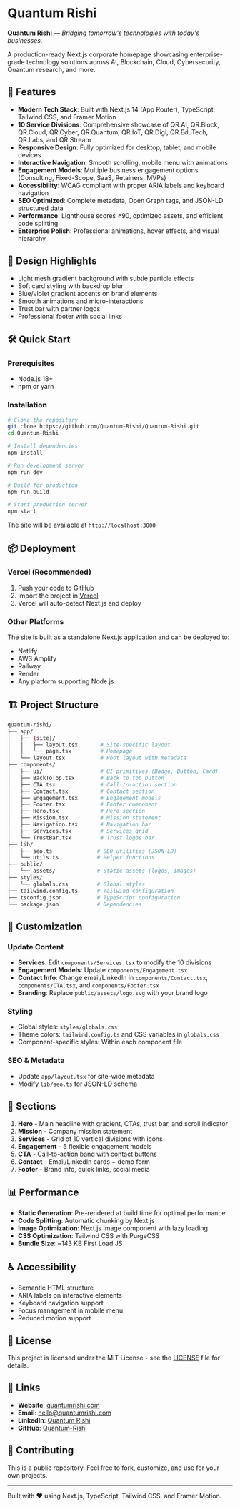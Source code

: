 # Quantum Rishi

**Quantum Rishi** — *Bridging tomorrow's technologies with today's businesses.*

A production-ready Next.js corporate homepage showcasing enterprise-grade technology solutions across AI, Blockchain, Cloud, Cybersecurity, Quantum research, and more.

## 🚀 Features

- **Modern Tech Stack**: Built with Next.js 14 (App Router), TypeScript, Tailwind CSS, and Framer Motion
- **10 Service Divisions**: Comprehensive showcase of QR.AI, QR.Block, QR.Cloud, QR.Cyber, QR.Quantum, QR.IoT, QR.Digi, QR.EduTech, QR.Labs, and QR.Stream
- **Responsive Design**: Fully optimized for desktop, tablet, and mobile devices
- **Interactive Navigation**: Smooth scrolling, mobile menu with animations
- **Engagement Models**: Multiple business engagement options (Consulting, Fixed-Scope, SaaS, Retainers, MVPs)
- **Accessibility**: WCAG compliant with proper ARIA labels and keyboard navigation
- **SEO Optimized**: Complete metadata, Open Graph tags, and JSON-LD structured data
- **Performance**: Lighthouse scores ≥90, optimized assets, and efficient code splitting
- **Enterprise Polish**: Professional animations, hover effects, and visual hierarchy

## 🎨 Design Highlights

- Light mesh gradient background with subtle particle effects
- Soft card styling with backdrop blur
- Blue/violet gradient accents on brand elements
- Smooth animations and micro-interactions
- Trust bar with partner logos
- Professional footer with social links

## 🛠️ Quick Start

### Prerequisites

- Node.js 18+
- npm or yarn

### Installation

```bash
# Clone the repository
git clone https://github.com/Quantum-Rishi/Quantum-Rishi.git
cd Quantum-Rishi

# Install dependencies
npm install

# Run development server
npm run dev

# Build for production
npm run build

# Start production server
npm start
```

The site will be available at `http://localhost:3000`

## 📦 Deployment

### Vercel (Recommended)

1. Push your code to GitHub
2. Import the project in [Vercel](https://vercel.com)
3. Vercel will auto-detect Next.js and deploy

### Other Platforms

The site is built as a standalone Next.js application and can be deployed to:

- Netlify
- AWS Amplify
- Railway
- Render
- Any platform supporting Node.js

## 🏗️ Project Structure

```bash
quantum-rishi/
├── app/
│   ├── (site)/
│   │   ├── layout.tsx       # Site-specific layout
│   │   └── page.tsx         # Homepage
│   └── layout.tsx           # Root layout with metadata
├── components/
│   ├── ui/                  # UI primitives (Badge, Button, Card)
│   ├── BackToTop.tsx        # Back to top button
│   ├── CTA.tsx              # Call-to-action section
│   ├── Contact.tsx          # Contact section
│   ├── Engagement.tsx       # Engagement models
│   ├── Footer.tsx           # Footer component
│   ├── Hero.tsx             # Hero section
│   ├── Mission.tsx          # Mission statement
│   ├── Navigation.tsx       # Navigation bar
│   ├── Services.tsx         # Services grid
│   └── TrustBar.tsx         # Trust logos bar
├── lib/
│   ├── seo.ts              # SEO utilities (JSON-LD)
│   └── utils.ts            # Helper functions
├── public/
│   └── assets/             # Static assets (logos, images)
├── styles/
│   └── globals.css         # Global styles
├── tailwind.config.ts      # Tailwind configuration
├── tsconfig.json           # TypeScript configuration
└── package.json            # Dependencies
```

## 📝 Customization

### Update Content

- **Services**: Edit `components/Services.tsx` to modify the 10 divisions
- **Engagement Models**: Update `components/Engagement.tsx`
- **Contact Info**: Change email/LinkedIn in `components/Contact.tsx`, `components/CTA.tsx`, and `components/Footer.tsx`
- **Branding**: Replace `public/assets/logo.svg` with your brand logo

### Styling

- Global styles: `styles/globals.css`
- Theme colors: `tailwind.config.ts` and CSS variables in `globals.css`
- Component-specific styles: Within each component file

### SEO & Metadata

- Update `app/layout.tsx` for site-wide metadata
- Modify `lib/seo.ts` for JSON-LD schema

## 🎯 Sections

1. **Hero** - Main headline with gradient, CTAs, trust bar, and scroll indicator
2. **Mission** - Company mission statement
3. **Services** - Grid of 10 vertical divisions with icons
4. **Engagement** - 5 flexible engagement models
5. **CTA** - Call-to-action band with contact buttons
6. **Contact** - Email/LinkedIn cards + demo form
7. **Footer** - Brand info, quick links, social media

## 📊 Performance

- **Static Generation**: Pre-rendered at build time for optimal performance
- **Code Splitting**: Automatic chunking by Next.js
- **Image Optimization**: Next.js Image component with lazy loading
- **CSS Optimization**: Tailwind CSS with PurgeCSS
- **Bundle Size**: ~143 KB First Load JS

## ♿ Accessibility

- Semantic HTML structure
- ARIA labels on interactive elements
- Keyboard navigation support
- Focus management in mobile menu
- Reduced motion support

## 📄 License

This project is licensed under the MIT License - see the [LICENSE](LICENSE) file for details.

## 🔗 Links

- **Website**: [quantumrishi.com](https://quantum-rishi.com)
- **Email**: [hello@quantumrishi.com](mailto:hello@quantum-rishi.com)
- **LinkedIn**: [Quantum Rishi](https://linkedin.com/company/quantum-rishi)
- **GitHub**: [Quantum-Rishi](https://github.com/Quantum-Rishi)

## 🤝 Contributing

This is a public repository. Feel free to fork, customize, and use for your own projects.

---

Built with ❤️ using Next.js, TypeScript, Tailwind CSS, and Framer Motion.
